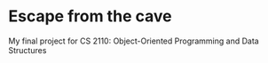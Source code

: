 # Escape from the cave

My final project for CS 2110: Object-Oriented Programming and Data Structures

